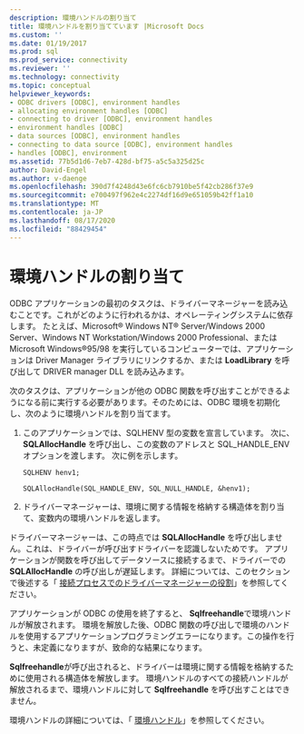 ```yaml
---
description: 環境ハンドルの割り当て
title: 環境ハンドルを割り当てています |Microsoft Docs
ms.custom: ''
ms.date: 01/19/2017
ms.prod: sql
ms.prod_service: connectivity
ms.reviewer: ''
ms.technology: connectivity
ms.topic: conceptual
helpviewer_keywords:
- ODBC drivers [ODBC], environment handles
- allocating environment handles [ODBC]
- connecting to driver [ODBC], environment handles
- environment handles [ODBC]
- data sources [ODBC], environment handles
- connecting to data source [ODBC], environment handles
- handles [ODBC], environment
ms.assetid: 77b5d1d6-7eb7-428d-bf75-a5c5a325d25c
author: David-Engel
ms.author: v-daenge
ms.openlocfilehash: 390d7f4248d43e6fc6cb7910be5f42cb286f37e9
ms.sourcegitcommit: e700497f962e4c2274df16d9e651059b42ff1a10
ms.translationtype: MT
ms.contentlocale: ja-JP
ms.lasthandoff: 08/17/2020
ms.locfileid: "88429454"
---
```

# <a name="allocating-the-environment-handle"></a>環境ハンドルの割り当て
ODBC アプリケーションの最初のタスクは、ドライバーマネージャーを読み込むことです。これがどのように行われるかは、オペレーティングシステムに依存します。 たとえば、Microsoft® Windows NT® Server/Windows 2000 Server、Windows NT Workstation/Windows 2000 Professional、または Microsoft Windows®95/98 を実行しているコンピューターでは、アプリケーションは Driver Manager ライブラリにリンクするか、または **LoadLibrary** を呼び出して DRIVER manager DLL を読み込みます。  
  
 次のタスクは、アプリケーションが他の ODBC 関数を呼び出すことができるようになる前に実行する必要があります。そのためには、ODBC 環境を初期化し、次のように環境ハンドルを割り当てます。  
  
1.  このアプリケーションでは、SQLHENV 型の変数を宣言しています。 次に、 **SQLAllocHandle** を呼び出し、この変数のアドレスと SQL_HANDLE_ENV オプションを渡します。 次に例を示します。  
  
    ```  
    SQLHENV henv1;  
  
    SQLAllocHandle(SQL_HANDLE_ENV, SQL_NULL_HANDLE, &henv1);  
    ```  
  
2.  ドライバーマネージャーは、環境に関する情報を格納する構造体を割り当て、変数内の環境ハンドルを返します。  
  
 ドライバーマネージャーは、この時点では **SQLAllocHandle** を呼び出しません。これは、ドライバーが呼び出すドライバーを認識しないためです。 アプリケーションが関数を呼び出してデータソースに接続するまで、ドライバーでの **SQLAllocHandle** の呼び出しが遅延します。 詳細については、このセクションで後述する「 [接続プロセスでのドライバーマネージャーの役割](../../../odbc/reference/develop-app/driver-manager-s-role-in-the-connection-process.md)」を参照してください。  
  
 アプリケーションが ODBC の使用を終了すると、 **Sqlfreehandle**で環境ハンドルが解放されます。 環境を解放した後、ODBC 関数の呼び出しで環境のハンドルを使用するアプリケーションプログラミングエラーになります。この操作を行うと、未定義になりますが、致命的な結果になります。  
  
 **Sqlfreehandle**が呼び出されると、ドライバーは環境に関する情報を格納するために使用される構造体を解放します。 環境ハンドルのすべての接続ハンドルが解放されるまで、環境ハンドルに対して **Sqlfreehandle** を呼び出すことはできません。  
  
 環境ハンドルの詳細については、「 [環境ハンドル](../../../odbc/reference/develop-app/environment-handles.md)」を参照してください。
